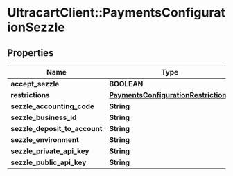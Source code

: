 # UltracartClient::PaymentsConfigurationSezzle

## Properties
Name | Type | Description | Notes
------------ | ------------- | ------------- | -------------
**accept_sezzle** | **BOOLEAN** |  | [optional] 
**restrictions** | [**PaymentsConfigurationRestrictions**](PaymentsConfigurationRestrictions.md) |  | [optional] 
**sezzle_accounting_code** | **String** |  | [optional] 
**sezzle_business_id** | **String** |  | [optional] 
**sezzle_deposit_to_account** | **String** |  | [optional] 
**sezzle_environment** | **String** |  | [optional] 
**sezzle_private_api_key** | **String** |  | [optional] 
**sezzle_public_api_key** | **String** |  | [optional] 


